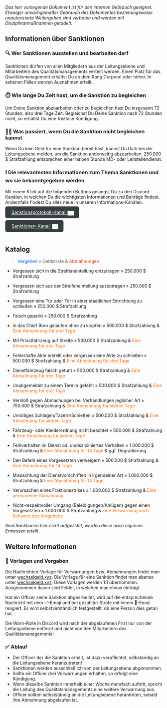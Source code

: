 *Das hier vorliegende Dokument ist für den internen Gebrauch geeignet. Etwaiger unsachgemäßer Gebrauch des Dokumentes beziehungsweise unautorisierte Weitergaben sind verboten und werden mit Disziplinarmaßnahmen getadelt.*

## Informationen über Sanktionen
### 🔍 Wer Sanktionen ausstellen und bearbeiten darf
Sanktionen dürfen von allen Mitgliedern aus der Leitungsebene und Mitarbeitern des Qualitätsmanagements verteilt werden. 
Einen Platz für das Qualitätsmanagement erhältst Du ab dem Rang Corporal oder höher. In seltenen Fällen werden Ausnahmen erteilt.

### ⏱️ Wie lange Du Zeit hast, um die Sanktion zu begleichen
Um Deine Sanktion abzuarbeiten oder zu begleichen hast Du insgesamt 72 Stunden, also drei Tage Zeit.
Begleichst Du Deine Sanktion nach 72 Stunden nicht, so erhältst Du eine fristlose Kündigung.

### 🧑‍🏭 Was passiert, wenn Du die Sanktion nicht begleichen kannst
Wenn Du kein Geld für eine Sanktion bereit hast, kannst Du Dich bei der Leitungsebene melden, um die Sanktion anderweitig abzuarbeiten. 250.000 $ Strafzahlung entsprechen einer halben Stunde MD- oder Leitstellendienst.

### ❗ Die relevantesten Informationen zum Thema Sanktionen und wo sie bekanntgegeben werden
Mit einem Klick auf die folgenden Buttons gelangst Du zu den Discord-Kanälen, in welchen Du die wichtigsten Informationen und Beiträge findest. Andernfalls findest Du alles neue in unseren Informations-Kanälen.
<div style="padding: 0px 0px 24px 0px">
<a 
  style="border-radius: 6px;font-size: 11pt; padding:10px 20px;background-color: #353D3E; color: #ffffff;" 
  href="https://discord.com/channels/946122132151230514/946259173568565248"> 
  Sanktionsprotokoll-Kanal <img style="position: relative; top: 5px;left: 3px;" alt="discord logo" width="20" src="./assets/discord.svg">
</a></div> <div style="padding: 0px 0px 24px 0px">
<a 
  style="border-radius: 6px;font-size: 11pt; padding:10px 20px;background-color: #353D3E; color: #ffffff;" 
  href="https://discord.com/channels/946122132151230514/946258864523837450"> 
  Sanktionen-Kanal <img style="position: relative; top: 5px;left: 3px;" alt="discord logo" width="20" src="./assets/discord.svg">
</a></div>

## Katalog
> <span style="color:#0064FF">Vergehen</span> » Geldstrafe & <span style="color:#ff2a00">Abmahnungen</span>

- Vergessen sich in die Streifeneinteilung einzutragen » 250.000 $ Strafzahlung
- Vergessen sich aus der Streifeneinteilung auszutragen » 250.000 $ Strafzahlung
- Vergessen eine Tür oder Tor in einer staatlichen Einrichtung zu schließen » 250.000 $ Strafzahlung
- Falsch geparkt » 250.000 $ Strafzahlung
- In das Chief Büro gelaufen ohne zu klopfen » 500.000 $ Strafzahlung & <span style="color:#ff6a00">Eine Abmahnung für drei Tage</span>
- Mit Privatfahrzeug auf Streife » 500.000 $ Strafzahlung & <span style="color:#ff6a00">Eine Abmahnung für drei Tage</span>
- Fehlerhafte Akte erstellt oder vergessen eine Akte zu schließen » 500.000 $ Strafzahlung & <span style="color:#ff6a00">Eine Abmahnung für drei Tage</span>
- Dienstfahrzeug falsch getunt » 500.000 $ Strafzahlung & <span style="color:#ff6a00">Eine Abmahnung für drei Tage</span>
- Unabgemeldet zu einem Termin gefehlt » 500.000 $ Strafzahlung & <span style="color:#ff6a00">Eine Abmahnung für drei Tage</span>

- Verstoß gegen Abmachungen bei Verhandlungen jeglicher Art » 750.000 $ Strafzahlung & <span style="color:#ff6a00">Eine Abmahnung für sieben Tage</span>
- Unnötiges Schlagen/Tazern/Schießen » 500.000 $ Strafzahlung & <span style="color:#ff6a00">Eine Abmahnung für sieben Tage</span>
- Fahrzeug- oder Kleiderordnung nicht beachtet » 500.000 $ Strafzahlung & <span style="color:#ff6a00">Eine Abmahnung für sieben Tage</span>

- Fehlverhalten im Dienst od. undiszipliniertes Verhalten » 1.000.000 $ Strafzahlung & <span style="color:#ff6a00">Eine Abmahnung für 14 Tage</span> & ggf. Degradierung
- Den Befehl eines Vorgesetzten verweigern » 500.000 $ Strafzahlung & <span style="color:#ff6a00">Eine Abmahnung für 14 Tage</span>
- Missachtung der Dienstvorschriften in irgendeiner Art » 1.000.000 $ Strafzahlung & <span style="color:#ff6a00">Eine Abmahnung für 14 Tage</span>

- Verursachen eines Fraktionsstrikes » 1.000.000 $ Strafzahlung & <span style="color:#ff6a00">Eine permanente Abmahnung</span>
- Nicht-respektvoller Umgang (Beleidigungen/Anlügen) gegen einen Vorgesetzten » 1.000.000 $ Strafzahlung & <span style="color:#ff6a00">Eine Verwarnung nach Schwere des Vergehens</span>

*Sind Sanktionen hier nicht aufgelistet, werden diese nach eigenem Ermessen erteilt.*

## Weitere Informationen
### 📄 Vorlagen und Vorgaben
Die Nachrichten-Vorlage für Verwarnungen bzw. Abmahnungen findet man unter [wechselgeld.xyz](https://wechselgeld.xyz/cdn/static/index/bMXMWzSC47gwNHq/pd.warn.txt). Die Vorlage für eine Sanktion findet man ebenso unter [wechselgeld.xyz](https://wechselgeld.xyz/cdn/static/index/bMXMWzSC47gwNHq/pd.sanktion.txt).
Diese Vorlagen werden 1:1 übernommen. Ausgenommen davon sind Felder, in welchen man etwas einträgt.

Hat ein Officer seine Sanktion abgearbeitet, wird auf die entsprechende Nachricht mit dem ✅-Emoji und bei gezahlter Strafe mit einem 💸-Emoji reagiert. Es wird selbstverständlich festgestellt, ob eine Person dies getan hat.

Die Warn-Rolle in Discord wird nach der abgelaufenen Frist nur von der Leitungsebene entfernt und nicht von den Mitarbeitern des Qualitätsmanagements!

### ✅ Ablauf
- Der Officer der die Sanktion erhält, ist dazu verpflichtet, selbständig an die Leitungsebene heranzutreten!
- Sanktionen werden ausschließlich von der Leitungsebene abgenommen.
- Sollte ein Officer drei Verwarnungen erhalten, so erfolgt eine Kündigung.
- Wenn dieselbe Sanktion innerhalb einer Woche mehrfach auftritt, spricht die Leitung des Qualitätsmanagements eine weitere Verwarnung aus.
- Officer sollten selbstständig an die Leitungsebene herantreten, sobald ihre Abmahnung abgelaufen ist.